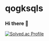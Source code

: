 # qogksqls

### Hi there 👋

[![Solved.ac Profile](http://mazassumnida.wtf/api/v2/generate_badge?boj=qotktpdy)](https://solved.ac/qotktpdy/)
